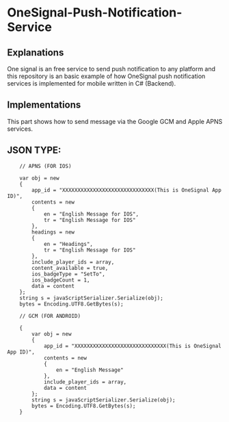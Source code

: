 # OneSignal-Push-Notification-Service

## Explanations

One signal is an free service to send push notification to any platform and this repository is an basic example of how OneSignal push notification services is implemented for mobile written in C# (Backend).

## Implementations

This part shows how to send message via the Google GCM and Apple APNS services.

## JSON TYPE:

        // APNS (FOR IOS)
        
        var obj = new
        {
            app_id = "XXXXXXXXXXXXXXXXXXXXXXXXXXXXXX(This is OneSignal App ID)",
            contents = new
            {
                en = "English Message for IOS",
                tr = "English Message for IOS"
            },
            headings = new
            {
                en = "Headings",
                tr = "English Message for IOS"
            },
            include_player_ids = array,
            content_available = true,
            ios_badgeType = "SetTo",
            ios_badgeCount = 1,
            data = content
        };
        string s = javaScriptSerializer.Serialize(obj);
        bytes = Encoding.UTF8.GetBytes(s);

        // GCM (FOR ANDROID)
        
        {
            var obj = new
            {
                app_id = "XXXXXXXXXXXXXXXXXXXXXXXXXXXXXX(This is OneSignal App ID)",
                contents = new
                {
                    en = "English Message"
                },
                include_player_ids = array,
                data = content
            };
            string s = javaScriptSerializer.Serialize(obj);
            bytes = Encoding.UTF8.GetBytes(s);
        }

